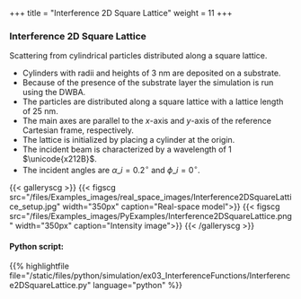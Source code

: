 +++
title = "Interference 2D Square Lattice"
weight = 11
+++

### Interference 2D Square Lattice

Scattering from cylindrical particles distributed along a square lattice.

* Cylinders with radii and heights of $3$ nm are deposited on a substrate.
* Because of the presence of the substrate layer the simulation is run using the DWBA.
* The particles are distributed along a square lattice with a lattice length of $25$ nm.
* The main axes are parallel to the $x$-axis and $y$-axis of the reference Cartesian frame, respectively.
* The lattice is initialized by placing a cylinder at the origin.
* The incident beam is characterized by a wavelength of $1$ $\unicode{x212B}$.
* The incident angles are $\alpha\_i = 0.2 ^{\circ}$ and $\phi\_i = 0^{\circ}$.

{{< galleryscg >}}
{{< figscg src="/files/Examples_images/real_space_images/Interference2DSquareLattice_setup.jpg" width="350px" caption="Real-space model">}}
{{< figscg src="/files/Examples_images/PyExamples/Interference2DSquareLattice.png" width="350px" caption="Intensity image">}}
{{< /galleryscg >}}

#### Python script: 
{{% highlightfile file="/static/files/python/simulation/ex03_InterferenceFunctions/Interference2DSquareLattice.py" language="python" %}}
